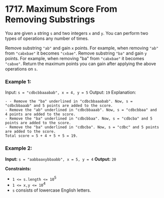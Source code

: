 # 1717. Maximum Score From Removing Substrings

You are given `a` string `s` and two integers `x` and `y`. You can perform two types of operations any number of times.

Remove substring `"ab"` and gain `x` points.
For example, when removing `"ab"` from `"cabxbae"` it becomes `"cxbae"`.
Remove substring `"ba"` and gain `y` points.
For example, when removing "ba" from `"cabxbae"` it becomes `"cabxe"`.
Return the maximum points you can gain after applying the above operations on `s`.

### Example 1:

Input: `s = "cdbcbbaaabab", x = 4, y = 5`
Output: `19`
Explanation:
```
- - Remove the "ba" underlined in "cdbcbbaaabab". Now, s = "cdbcbbaaab" and 5 points are added to the score.
- Remove the "ab" underlined in "cdbcbbaaab". Now, s = "cdbcbbaa" and 4 points are added to the score.
- Remove the "ba" underlined in "cdbcbbaa". Now, s = "cdbcba" and 5 points are added to the score.
- Remove the "ba" underlined in "cdbcba". Now, s = "cdbc" and 5 points are added to the score.
Total score = 5 + 4 + 5 + 5 = 19.
```

### Example 2:

**Input:** `s = "aabbaaxybbaabb", x = 5, y = 4`
**Output:** `20`


**Constraints:**

- `1 <= s.length <= 10`<sup>5</sup>
- `1 <= x,y <= 10`<sup>4</sup>
- `s` consists of lowercase English letters.